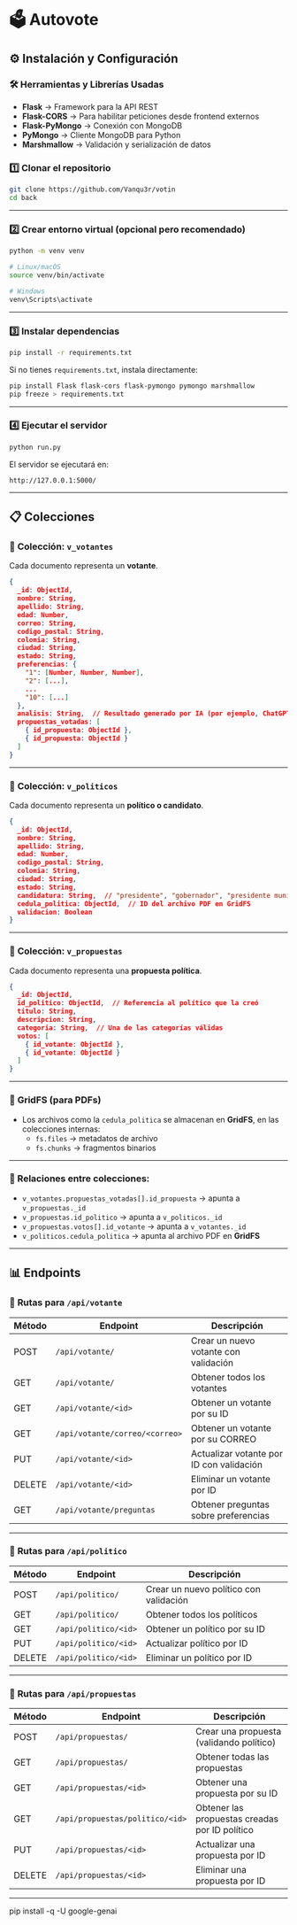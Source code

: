 
# 🗳️ Autovote

## ⚙️ Instalación y Configuración

### 🛠️ Herramientas y Librerías Usadas

- **Flask** → Framework para la API REST
- **Flask-CORS** → Para habilitar peticiones desde frontend externos
- **Flask-PyMongo** → Conexión con MongoDB
- **PyMongo** → Cliente MongoDB para Python
- **Marshmallow** → Validación y serialización de datos

### 1️⃣ Clonar el repositorio

```bash
git clone https://github.com/Vanqu3r/votin
cd back
```

---

### 2️⃣ Crear entorno virtual (opcional pero recomendado)

```bash
python -m venv venv

# Linux/macOS
source venv/bin/activate

# Windows
venv\Scripts\activate
```

---

### 3️⃣ Instalar dependencias

```bash
pip install -r requirements.txt
```

Si no tienes `requirements.txt`, instala directamente:

```bash
pip install Flask flask-cors flask-pymongo pymongo marshmallow
pip freeze > requirements.txt
```
---

### 4️⃣ Ejecutar el servidor

```bash
python run.py
```

El servidor se ejecutará en:  
```
http://127.0.0.1:5000/
```

---

## 📋 Colecciones

### 🧱 **Colección: `v_votantes`**

Cada documento representa un **votante**.

```json
{
  _id: ObjectId,
  nombre: String,
  apellido: String,
  edad: Number,
  correo: String,
  codigo_postal: String,
  colonia: String,
  ciudad: String,
  estado: String,
  preferencias: {
    "1": [Number, Number, Number],
    "2": [...],
    ...
    "10": [...]
  },
  analisis: String,  // Resultado generado por IA (por ejemplo, ChatGPT)
  propuestas_votadas: [
    { id_propuesta: ObjectId },
    { id_propuesta: ObjectId }
  ]
}
```

---

### 🧱 **Colección: `v_politicos`**

Cada documento representa un **político o candidato**.

```json
{
  _id: ObjectId,
  nombre: String,
  apellido: String,
  edad: Number,
  codigo_postal: String,
  colonia: String,
  ciudad: String,
  estado: String,
  candidatura: String,  // "presidente", "gobernador", "presidente municipal"
  cedula_politica: ObjectId,  // ID del archivo PDF en GridFS
  validacion: Boolean
}
```

---

### 🧱 **Colección: `v_propuestas`**

Cada documento representa una **propuesta política**.

```json
{
  _id: ObjectId,
  id_politico: ObjectId,  // Referencia al político que la creó
  titulo: String,
  descripcion: String,
  categoria: String,  // Una de las categorías válidas
  votos: [
    { id_votante: ObjectId },
    { id_votante: ObjectId }
  ]
}
```

---

### 📂 **GridFS** (para PDFs)

- Los archivos como la `cedula_politica` se almacenan en **GridFS**, en las colecciones internas:
  - `fs.files` → metadatos de archivo
  - `fs.chunks` → fragmentos binarios

---

### 🔗 Relaciones entre colecciones:

- `v_votantes.propuestas_votadas[].id_propuesta` → apunta a `v_propuestas._id`
- `v_propuestas.id_politico` → apunta a `v_politicos._id`
- `v_propuestas.votos[].id_votante` → apunta a `v_votantes._id`
- `v_politicos.cedula_politica` → apunta al archivo PDF en **GridFS**

---

## 📊 Endpoints

### 📄 **Rutas para `/api/votante`**

| Método | Endpoint                          | Descripción                                |
|--------|-----------------------------------|--------------------------------------------|
| POST   | `/api/votante/`                  | Crear un nuevo votante con validación      |
| GET    | `/api/votante/`                  | Obtener todos los votantes                 |
| GET    | `/api/votante/<id>`              | Obtener un votante por su ID               |
| GET    | `/api/votante/correo/<correo>`   | Obtener un votante por su CORREO           |
| PUT    | `/api/votante/<id>`              | Actualizar votante por ID con validación   |
| DELETE | `/api/votante/<id>`              | Eliminar un votante por ID                 |
| GET    | `/api/votante/preguntas`         | Obtener preguntas sobre preferencias       |

---

### 📄 **Rutas para `/api/politico`**

| Método | Endpoint                          | Descripción                                |
|--------|-----------------------------------|--------------------------------------------|
| POST   | `/api/politico/`                 | Crear un nuevo político con validación     |
| GET    | `/api/politico/`                 | Obtener todos los políticos                |
| GET    | `/api/politico/<id>`             | Obtener un político por su ID              |
| PUT    | `/api/politico/<id>`             | Actualizar político por ID                 |
| DELETE | `/api/politico/<id>`             | Eliminar un político por ID                |

---

### 📄 **Rutas para `/api/propuestas`**

| Método | Endpoint                          | Descripción                                      |
|--------|-----------------------------------|--------------------------------------------------|
| POST   | `/api/propuestas/`                | Crear una propuesta (validando político)        |
| GET    | `/api/propuestas/`                | Obtener todas las propuestas                    |
| GET    | `/api/propuestas/<id>`            | Obtener una propuesta por su ID                 |
| GET    | `/api/propuestas/politico/<id>`   | Obtener las propuestas creadas por ID político  |
| PUT    | `/api/propuestas/<id>`            | Actualizar una propuesta por ID                 |
| DELETE | `/api/propuestas/<id>`            | Eliminar una propuesta por ID                   |

---

pip install -q -U google-genai